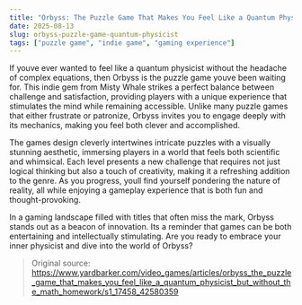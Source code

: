 ```yaml
---
title: "Orbyss: The Puzzle Game That Makes You Feel Like a Quantum Physicist"
date: 2025-08-13
slug: orbyss-puzzle-game-quantum-physicist
tags: ["puzzle game", "indie game", "gaming experience"]
---
```


If youve ever wanted to feel like a quantum physicist without the headache of complex equations, then Orbyss is the puzzle game youve been waiting for. This indie gem from Misty Whale strikes a perfect balance between challenge and satisfaction, providing players with a unique experience that stimulates the mind while remaining accessible. Unlike many puzzle games that either frustrate or patronize, Orbyss invites you to engage deeply with its mechanics, making you feel both clever and accomplished.

The games design cleverly intertwines intricate puzzles with a visually stunning aesthetic, immersing players in a world that feels both scientific and whimsical. Each level presents a new challenge that requires not just logical thinking but also a touch of creativity, making it a refreshing addition to the genre. As you progress, youll find yourself pondering the nature of reality, all while enjoying a gameplay experience that is both fun and thought-provoking.

In a gaming landscape filled with titles that often miss the mark, Orbyss stands out as a beacon of innovation. Its a reminder that games can be both entertaining and intellectually stimulating. Are you ready to embrace your inner physicist and dive into the world of Orbyss?

> Original source: https://www.yardbarker.com/video_games/articles/orbyss_the_puzzle_game_that_makes_you_feel_like_a_quantum_physicist_but_without_the_math_homework/s1_17458_42580359